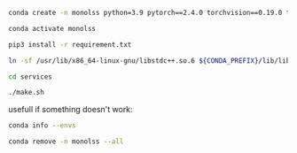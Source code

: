 
```bash
conda create -n monolss python=3.9 pytorch==2.4.0 torchvision==0.19.0 torchaudio==2.4.0 pytorch-cuda=12.3 cudatoolkit=12.4 -c pytorch -c nvidia
```

```bash
conda activate monolss
```

```bash
pip3 install -r requirement.txt
```


```bash
ln -sf /usr/lib/x86_64-linux-gnu/libstdc++.so.6 ${CONDA_PREFIX}/lib/libstdc++.so.6
```

```bash
cd services
```

```bash
./make.sh
```



usefull if something doesn't work:

```bash
conda info --envs
```

```bash
conda remove -n monolss --all
```
